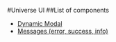 #Universe UI
##List of components

- [Dynamic Modal](dynamicModal/README.md)
- [Messages (error, success, info)](messages/README.md)
